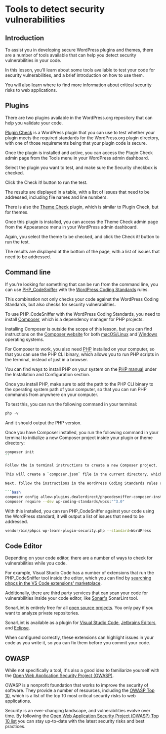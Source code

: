 # Tools to detect security vulnerabilities

## Introduction

To assist you in developing secure WordPress plugins and themes, there are a number of tools available that can help you detect security vulnerabilities in your code. 

In this lesson, you'll learn about some tools available to test your code for security vulnerabilities, and a brief introduction on how to use them.

You will also learn where to find more information about critical security risks to web applications.

## Plugins

There are two plugins available in the WordPress.org repository that can help you validate your code.

[Plugin Check](https://wordpress.org/plugins/plugin-check/) is a WordPress plugin that you can use to test whether your plugin meets the required standards for the WordPress.org plugin directory, with one of those requirements being that your plugin code is secure.

Once the plugin is installed and active, you can access the Plugin Check admin page from the Tools menu in your WordPress admin dashboard.

Select the plugin you want to test, and make sure the Security checkbox is checked. 

Click the Check it! button to run the test.

The results are displayed in a table, with a list of issues that need to be addressed, including file names and line numbers.

There is also the [Theme Check](https://wordpress.org/plugins/theme-check/) plugin, which is similar to Plugin Check, but for themes.

Once this plugin is installed, you can access the Theme Check admin page from the Appearance menu in your WordPress admin dashboard.

Again, you select the theme to be checked, and click the Check it! button to run the test.

The results are displayed at the bottom of the page, with a list of issues that need to be addressed.

## Command line

If you're looking for something that can be run from the command line, you can use [PHP_CodeSniffer](https://github.com/PHPCSStandards/PHP_CodeSniffer) with the [WordPress Coding Standards](https://github.com/WordPress/WordPress-Coding-Standards) rules. 

This combination not only checks your code against the WordPress Coding Standards, but also checks for security vulnerabilities.

To use PHP_CodeSniffer with the WordPress Coding Standards, you need to install [Composer](https://getcomposer.org/), which is a dependency manager for PHP projects.

Installing Composer is outside the scope of this lesson, but you can find instructions on the [Composer website](https://getcomposer.org/) for both [macOS/Linux](https://getcomposer.org/doc/00-intro.md#installation-linux-unix-macos) and [Windows](https://getcomposer.org/doc/00-intro.md#installation-windows) operating systems.

For Composer to work, you also need [PHP](https://www.php.net/) installed on your computer, so that you can use the PHP CLI binary, which allows you to run PHP scripts in the terminal, instead of just in a browser.

You can find ways to install PHP on your system on the [PHP manual](https://www.php.net/manual/en/install.php) under the Installation and Configuration section.

Once you install PHP, make sure to add the path to the PHP CLI binary to the operating system path of your computer, so that you can run PHP commands from anywhere on your computer.

To test this, you can run the following command in your terminal:

```php
php -v
```

And it should output the PHP version.

Once you have Composer installed, you run the following command in your terminal to initialize a new Composer project inside your plugin or theme directory:

```bash
composer init
``

Follow the in terminal instructions to create a new Composer project. 

This will create a `composer.json` file in the current directory, which will contain a list of the dependencies for your project.

Next, follow the instructions in the WordPress Coding Standards rules repository to install all the required dependencies inside your plugin directory:

```bash
composer config allow-plugins.dealerdirect/phpcodesniffer-composer-installer true
composer require --dev wp-coding-standards/wpcs:"^3.0"
```

With this installed, you can run PHP_CodeSniffer against your code using the WordPress standard, it will output a list of issues that need to be addressed.

```bash
vendor/bin/phpcs wp-learn-plugin-security.php --standard=WordPress
```

## Code Editor

Depending on your code editor, there are a number of ways to check for vulnerabilities while you code.

For example, Visual Studio Code has a number of extensions that run the PHP_CodeSniffer tool inside the editor, which you can find by [searching phpcs in the VS Code extensions' marketplace](https://marketplace.visualstudio.com/search?term=phpcs&target=VSCode&category=All%20categories&sortBy=Relevance).

Additionally, there are third party services that can scan your code for vulnerabilities inside your code editor, like [Sonar's](https://www.sonarsource.com/) SonarLint tool. 

SonarLint is entirely free for all [open source projects](https://www.sonarsource.com/open-source-editions/). You only pay if you want to analyze private repositories.

SonarLint is available as a plugin for [Visual Studio Code](https://marketplace.visualstudio.com/items?itemName=SonarSource.sonarlint-vscode), [Jetbrains Editors](https://plugins.jetbrains.com/plugin/7973-sonarlint#JetBrains), and [Eclipse](https://marketplace.eclipse.org/content/sonarlint).

When configured correctly, these extensions can highlight issues in your code as you write it, so you can fix them before you commit your code.

## OWASP

While not specifically a tool, it's also a good idea to familiarize yourself with the [Open Web Application Security Project (OWASP)](https://owasp.org/).

OWASP is a nonprofit foundation that works to improve the security of software. They provide a number of resources, including the [OWASP Top 10](https://owasp.org/www-project-top-ten/), which is a list of the top 10 most critical security risks to web applications.

Security is an ever-changing landscape, and vulnerabilities evolve over time. By following the [Open Web Application Security Project (OWASP) Top 10 list](https://owasp.org/www-project-top-ten/) you can stay up-to-date with the latest security risks and best practices.
